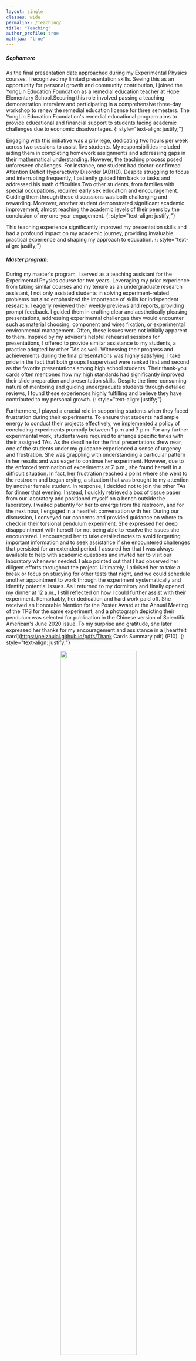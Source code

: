```yaml
---
layout: single
classes: wide
permalink: /Teaching/
title: "Teaching"
author_profile: true
mathjax: "true"
---
```


##### Sophomore

As the final presentation date approached during my Experimental Physics courses, I recognized my limited presentation skills. Seeing this as an opportunity for personal growth and community contribution, I joined the YongLin Education Foundation as a remedial education teacher at Hope Elementary School.Securing this role involved passing a teaching demonstration interview and participating in a comprehensive three-day workshop to renew the remedial education license for three semesters. The YongLin Education Foundation's remedial educational program aims to provide educational and financial support to students facing academic challenges due to economic disadvantages.
{: style="text-align: justify;"}

Engaging with this initiative was a privilege, dedicating two hours per week across two sessions to assist five students. My responsibilities included aiding them in completing homework assignments and addressing gaps in their mathematical understanding. However, the teaching process posed unforeseen challenges. For instance, one student had doctor-confirmed Attention Deficit Hyperactivity Disorder (ADHD). Despite struggling to focus and interrupting frequently, I patiently guided him back to tasks and addressed his math difficulties.Two other students, from families with special occupations, required early sex education and encouragement. Guiding them through these discussions was both challenging and rewarding. Moreover, another student demonstrated significant academic improvement, almost reaching the academic levels of their peers by the conclusion of my one-year engagement.
{: style="text-align: justify;"}

This teaching experience significantly improved my presentation skills and had a profound impact on my academic journey, providing invaluable practical experience and shaping my approach to education.
{: style="text-align: justify;"}

##### Master program: 
During my master's program, I served as a teaching assistant for the Experimental Physics course for two years. Leveraging my prior experience from taking similar courses and my tenure as an undergraduate research assistant, I not only assisted students in solving experiment-related problems but also emphasized the importance of skills for independent research. I eagerly reviewed their weekly previews and reports, providing prompt feedback. I guided them in crafting clear and aesthetically pleasing presentations, addressing experimental challenges they would encounter such as material choosing, component and wires fixation, or experimental environmental management. Often, these issues were not initially apparent to them. Inspired by my advisor's helpful rehearsal sessions for presentations, I offered to provide similar assistance to my students, a practice adopted by other TAs as well. Witnessing their progress and achievements during the final presentations was highly satisfying. I take pride in the fact that both groups I supervised were ranked first and second as the favorite presentations among high school students. Their thank-you cards often mentioned how my high standards had significantly improved their slide preparation and presentation skills. Despite the time-consuming nature of mentoring and guiding undergraduate students through detailed reviews, I found these experiences highly fulfilling and believe they have contributed to my personal growth.
{: style="text-align: justify;"}

Furthermore, I played a crucial role in supporting students when they faced frustration during their experiments. To ensure that students had ample energy to conduct their projects effectively, we implemented a policy of concluding experiments promptly between 1 p.m and 7 p.m. For any further experimental work, students were required to arrange specific times with their assigned TAs. As the deadline for the final presentations drew near, one of the students under my guidance experienced a sense of urgency and frustration. She was grappling with understanding a particular pattern in her results and was eager to continue her experiment. However, due to the enforced termination of experiments at 7 p.m., she found herself in a difficult situation. In fact, her frustration reached a point where she went to the restroom and began crying, a situation that was brought to my attention by another female student. In response, I decided not to join the other TAs for dinner that evening. Instead, I quickly retrieved a box of tissue paper from our laboratory and positioned myself on a bench outside the laboratory. I waited patiently for her to emerge from the restroom, and for the next hour, I engaged in a heartfelt conversation with her. During our discussion, I conveyed our concerns and provided guidance on where to check in their torsional pendulum experiment. She expressed her deep disappointment with herself for not being able to resolve the issues she encountered. I encouraged her to take detailed notes to avoid forgetting important information and to seek assistance if she encountered challenges that persisted for an extended period. I assured her that I was always available to help with academic questions and invited her to visit our laboratory whenever needed. I also pointed out that I had observed her diligent efforts throughout the project. Ultimately, I advised her to take a break or focus on studying for other tests that night, and we could schedule another appointment to work through the experiment systematically and identify potential issues. As I returned to my dormitory and finally opened my dinner at 12 a.m., I still reflected on how I could further assist with their experiment. Remarkably, her dedication and hard work paid off. She received an Honorable Mention for the Poster Award at the Annual Meeting of the TPS for the same experiment, and a photograph depicting their pendulum was selected for publication in the Chinese version of Scientific American's June 2020 issue. To my surprise and gratitude, she later expressed her thanks for my encouragement and assistance in a [heartfelt card](https://peizhulai.github.io/pdfs/Thank Cards Summary.pdf) (P10).
{: style="text-align: justify;"}

<center><figure>
  <img src="/images/pendulum_on_journal.jpg" style="width:70%" class="align-center">
  <!-- <figcaption>Photo taken from the Chinese version of Scientific American's June 2020 issue.</figcaption> -->
</figure></center>


